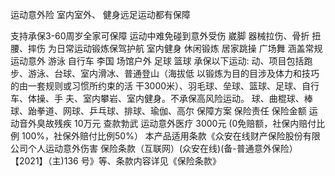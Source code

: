 运动意外险
室内室外、
健身远足运动都有保障

支持承保3-60周岁全家可保障
运动中难免碰到意外受伤
崴脚
器械拉伤、骨折
扭腰、摔伤
为日常运动锻炼保驾护航
室内健身
休闲锻炼
居家跳操
广场舞
涵盖常规
运动意外
游泳
自行车
李国
场馆户外
足球
篮球
承保以下运动:
动、项目包括跑步、游泳、台球、室内滑冰、普通登山（海拔低
以锻炼为目的目涉及体力和技巧的由一套规则或习惯所约束的活
干3000米）、羽毛球、垒球、篮球、足球、自行车、体操、手
夫、室内攀岩、室内健身。不承保高风险运动。
球、曲棍球、棒球、跆拳道、网球、乒乓球、排球、瑜伽、高尔
保障方案
保险责任
保险金额
运动音外臭故残疾
10万元
查款勃武
运动意外医疗
3000元
(0免赔额，社保内赔付比例
100%，社保外赔付比例50%）
本产品适用条款《众安在线财产保险股份有限公司个人运动意外伤害
保险条款（互联网）(众安在线)(备-普通意外保险）【2021】（主)136
号》等、条款内容详见《保险条款》
